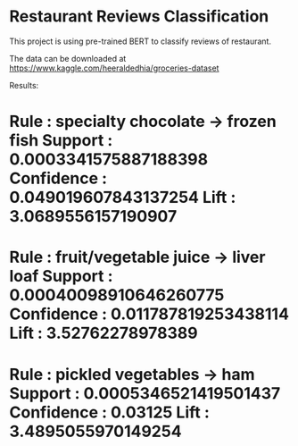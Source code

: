 # Restaurant Reviews Classification

This project is using pre-trained BERT to classify reviews of restaurant.

The data can be downloaded at https://www.kaggle.com/heeraldedhia/groceries-dataset

Results:
	
Rule :  specialty chocolate  -> frozen fish
Support :  0.0003341575887188398
Confidence :  0.049019607843137254
Lift :  3.0689556157190907
=====================================
Rule :  fruit/vegetable juice  -> liver loaf
Support :  0.00040098910646260775
Confidence :  0.011787819253438114
Lift :  3.52762278978389
=====================================
Rule :  pickled vegetables  -> ham
Support :  0.0005346521419501437
Confidence :  0.03125
Lift :  3.4895055970149254
=====================================